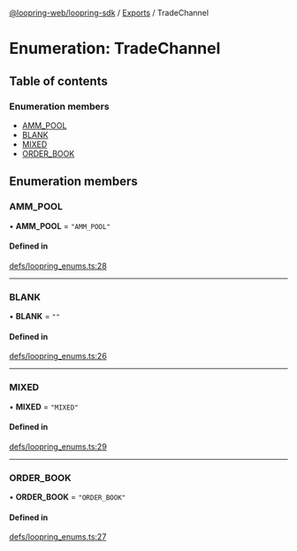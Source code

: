[@loopring-web/loopring-sdk](../README.md) / [Exports](../modules.md) / TradeChannel

# Enumeration: TradeChannel

## Table of contents

### Enumeration members

- [AMM\_POOL](TradeChannel.md#amm_pool)
- [BLANK](TradeChannel.md#blank)
- [MIXED](TradeChannel.md#mixed)
- [ORDER\_BOOK](TradeChannel.md#order_book)

## Enumeration members

### AMM\_POOL

• **AMM\_POOL** = `"AMM_POOL"`

#### Defined in

[defs/loopring_enums.ts:28](https://github.com/Loopring/loopring_sdk/blob/ea87b1c/src/defs/loopring_enums.ts#L28)

___

### BLANK

• **BLANK** = `""`

#### Defined in

[defs/loopring_enums.ts:26](https://github.com/Loopring/loopring_sdk/blob/ea87b1c/src/defs/loopring_enums.ts#L26)

___

### MIXED

• **MIXED** = `"MIXED"`

#### Defined in

[defs/loopring_enums.ts:29](https://github.com/Loopring/loopring_sdk/blob/ea87b1c/src/defs/loopring_enums.ts#L29)

___

### ORDER\_BOOK

• **ORDER\_BOOK** = `"ORDER_BOOK"`

#### Defined in

[defs/loopring_enums.ts:27](https://github.com/Loopring/loopring_sdk/blob/ea87b1c/src/defs/loopring_enums.ts#L27)
